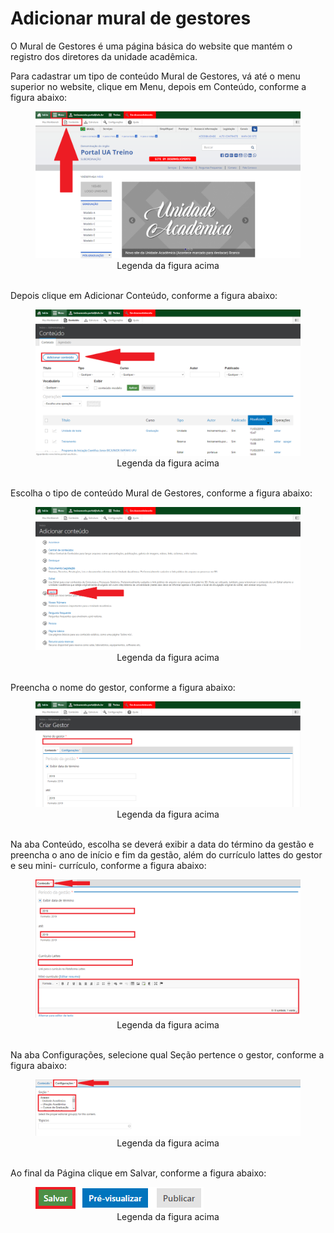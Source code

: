 # Adicionar mural de gestores

O Mural de Gestores é uma página básica do website que mantém o registro dos diretores da unidade acadêmica.

Para cadastrar um tipo de conteúdo Mural de Gestores, vá até o menu superior no website, clique em Menu, depois em Conteúdo, conforme a figura abaixo:

<figure class="image">
  <img src="/imgs/12 - Mural de Gestores/12 - Mural de Gestores 1.1.png">
  <center><figcaption>Legenda da figura acima</figcaption></center>
  </br>
</figure>

Depois clique em Adicionar Conteúdo, conforme a figura abaixo:

<figure class="image">
  <img src="/imgs/12 - Mural de Gestores/12 - Mural de Gestores 1.2.png">
  <center><figcaption>Legenda da figura acima</figcaption></center>
  </br>
</figure>

Escolha o tipo de conteúdo Mural de Gestores, conforme a figura abaixo:

<figure class="image">
  <img src="/imgs/12 - Mural de Gestores/12 - Mural de Gestores 2.png">
  <center><figcaption>Legenda da figura acima</figcaption></center>
  </br>
</figure>

Preencha o nome do gestor, conforme a figura abaixo:

<figure class="image">
  <img src="/imgs/12 - Mural de Gestores/12 - Mural de Gestores 3.png">
  <center><figcaption>Legenda da figura acima</figcaption></center>
  </br>
</figure>

Na aba Conteúdo, escolha se deverá exibir a data do término da gestão e preencha o ano de início e fim da gestão, além do currículo lattes do gestor e seu mini-
currículo, conforme a figura abaixo:

<figure class="image">
  <img src="/imgs/12 - Mural de Gestores/12 - Mural de Gestores 4.png">
  <center><figcaption>Legenda da figura acima</figcaption></center>
  </br>
</figure>

Na aba Configurações, selecione qual Seção pertence o gestor, conforme a figura abaixo:

<figure class="image">
  <img src="/imgs/12 - Mural de Gestores/12 - Mural de Gestores 5.png">
  <center><figcaption>Legenda da figura acima</figcaption></center>
  </br>
</figure>

Ao final da Página clique em Salvar, conforme a figura abaixo:

<figure class="image">
  <img src="/imgs/12 - Mural de Gestores/12 - Mural de Gestores 6.png">
  <center><figcaption>Legenda da figura acima</figcaption></center>
  </br>
</figure>